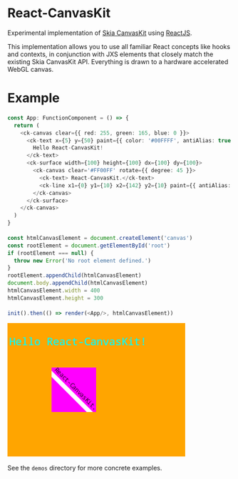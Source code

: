 # React-CanvasKit

Experimental implementation of [Skia CanvasKit](https://skia.org/user/modules/canvaskit) using [ReactJS](https://reactjs.org/).

This implementation allows you to use all familiar React concepts like hooks and contexts, in conjunction with JXS elements that closely match the existing Skia CanvasKit API. Everything is drawn to a hardware accelerated WebGL canvas.

# Example

```typescript jsx
const App: FunctionComponent = () => {
  return (
    <ck-canvas clear={{ red: 255, green: 165, blue: 0 }}>
      <ck-text x={5} y={50} paint={{ color: '#00FFFF', antiAlias: true }} font={{ size: 24 }}>
        Hello React-CanvasKit!
      </ck-text>
      <ck-surface width={100} height={100} dx={100} dy={100}>
        <ck-canvas clear='#FF00FF' rotate={{ degree: 45 }}>
          <ck-text> React-CanvasKit.</ck-text>
          <ck-line x1={0} y1={10} x2={142} y2={10} paint={{ antiAlias: true, color: '#FFFFFF', strokeWidth: 10 }}/>
        </ck-canvas>
      </ck-surface>
    </ck-canvas>
  )
}

const htmlCanvasElement = document.createElement('canvas')
const rootElement = document.getElementById('root')
if (rootElement === null) {
  throw new Error('No root element defined.')
}
rootElement.appendChild(htmlCanvasElement)
document.body.appendChild(htmlCanvasElement)
htmlCanvasElement.width = 400
htmlCanvasElement.height = 300

init().then(() => render(<App/>, htmlCanvasElement))
```


![Alt text](/demos/simple-paint/hello-react-canvaskit.png?raw=true "Hello React-CanvasKit!")


See the `demos` directory for more concrete examples.
